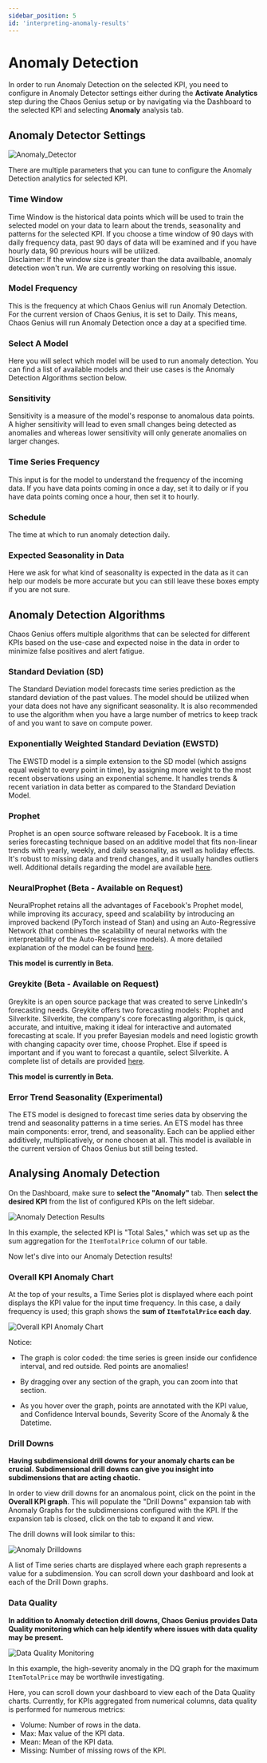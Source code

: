 ```yaml
---
sidebar_position: 5
id: 'interpreting-anomaly-results'
---
```


# Anomaly Detection

In order to run Anomaly Detection on the selected KPI, you need to configure in Anomaly Detector settings either during the **Activate Analytics** step during the Chaos Genius setup or by navigating via the Dashboard to the selected KPI and selecting **Anomaly** analysis tab. 

## Anomaly Detector Settings

![Anomaly_Detector](/img/kpi-and-dashboard/anomaly_detector_settings.png)

There are multiple parameters that you can tune to configure the Anomaly Detection analytics for selected KPI. 

### Time Window

Time Window is the historical data points which will be used to train the selected model on your data to learn about the trends, seasonality and patterns for the selected KPI. If you choose a time window of 90 days with daily frequency data, past 90 days of data will be examined and if you have hourly data, 90 previous hours will be utilized. <br>
Disclaimer: If the window size is greater than the data availbable, anomaly detection won't run. We are currently working on resolving this issue.

### Model Frequency

This is the frequency at which Chaos Genius will run Anomaly Detection. For the current version of Chaos Genius, it is set to Daily. This means, Chaos Genius will run Anomaly Detection once a day at a specified time.

### Select A Model

Here you will select which model will be used to run anomaly detection. You can find a list of available models and their use cases is the Anomaly Detection Algorithms section below.

### Sensitivity

Sensitivity is a measure of the model's response to anomalous data points. A higher sensitivity will lead to even small changes being detected as anomalies and whereas lower sensitivity will only generate anomalies on larger changes.

### Time Series Frequency

This input is for the model to understand the frequency of the incoming data. If you have data points coming in once a day, set it to daily or if you have data points coming once a hour, then set it to hourly.

### Schedule

The time at which to run anomaly detection daily.

### Expected Seasonality in Data

Here we ask for what kind of seasonality is expected in the data as it can help our models be more accurate but you can still leave these boxes empty if you are not sure.


## Anomaly Detection Algorithms

Chaos Genius offers multiple algorithms that can be selected for different KPIs based on the use-case and expected noise in the data in order to minimize false positives and alert fatigue. 

### Standard Deviation (SD)

The Standard Deviation model forecasts time series prediction as the standard deviation of the past values.  The model should be utilized when your data does not have any significant seasonality. It is also recommended to use the algorithm when you have a large number of metrics to keep track of and you want to save on compute power.

### Exponentially Weighted Standard Deviation (EWSTD)

The EWSTD model is a simple extension to the SD model (which assigns equal weight to every point in time), by assigning more weight to the most recent observations using an exponential scheme. It handles trends & recent variation in data better as compared to the Standard Deviation Model.

### Prophet

Prophet is an open source software released by Facebook. It is a time series forecasting technique based on an additive model that fits non-linear trends with yearly, weekly, and daily seasonality, as well as holiday effects. It's robust to missing data and trend changes, and it usually handles outliers well. Additional details regarding the model are available [here](https://research.fb.com/prophet-forecasting-at-scale/).

### NeuralProphet (Beta - Available on Request)

NeuralProphet retains all the advantages of Facebook's Prophet model, while improving its accuracy, speed and scalability by introducing an improved backend (PyTorch instead of Stan) and using an Auto-Regressive Network (that combines the scalability of neural networks with the interpretability of the Auto-Regressinve models).  A more detailed explanation of the model can be found [here](https://neuralprophet.com/model-overview/).  

**This model is currently in Beta.**

### Greykite (Beta - Available on Request)

Greykite is an open source package that was created to serve LinkedIn's forecasting needs. Greykite offers two forecasting models: Prophet and Silverkite. Silverkite, the company's core forecasting algorithm, is quick, accurate, and intuitive, making it ideal for interactive and automated forecasting at scale. If you prefer Bayesian models and need logistic growth with changing capacity over time, choose Prophet. Else if speed is important and if you want to forecast a quantile, select Silverkite. A complete list of details are provided [here](https://linkedin.github.io/greykite/docs/0.1.0/html/pages/stepbystep/0100_choose_model.html). 

**This model is currently in Beta.**

### Error Trend Seasonality (Experimental)

The ETS model is designed to forecast time series data by observing the trend and seasonality patterns in a time series. An ETS model has three main components: error, trend, and seasonality. Each can be applied either additively, multiplicatively, or none chosen at all. This model is available in the current version of Chaos Genius but still being tested.


## Analysing Anomaly Detection

On the Dashboard, make sure to **select the "Anomaly"** tab. Then **select the desired KPI** from the list of configured KPIs on the left sidebar.

![Anomaly Detection Results](/img/kpi-and-dashboard/anomaly_dashboard_overview.png)

In this example, the selected KPI is "Total Sales," which was set up as the sum aggregation for the `ItemTotalPrice` column of our table.

Now let's dive into our Anomaly Detection results!

### Overall KPI Anomaly Chart

At the top of your results, a Time Series plot is displayed where each point displays the KPI value for the input time frequency. In this case, a daily frequency is used; this graph shows the **sum of `ItemTotalPrice` each day**.

![Overall KPI Anomaly Chart](/img/kpi-and-dashboard/overall_KPI_anomaly_chart.png)

Notice:

-   The graph is color coded: the time series is green inside our confidence interval, and red outside. Red points are anomalies!

-   By dragging over any section of the graph, you can zoom into that section.

-   As you hover over the graph, points are annotated with the KPI value, and Confidence Interval bounds, Severity Score of the Anomaly & the Datetime.

### Drill Downs

**Having subdimensional drill downs for your anomaly charts can be crucial. Subdimensional drill downs can give you insight into subdimensions that are acting chaotic.**

In order to view drill downs for an anomalous point, click on the point in the **Overall KPI graph**. This will populate the "Drill Downs" expansion tab with Anomaly Graphs for the subdimensions configured with the KPI. If the expansion tab is closed, click on the tab to expand it and view.

The drill downs will look similar to this:

![Anomaly Drilldowns](/img/kpi-and-dashboard/anomaly-drilldowns.png)

A list of Time series charts are displayed where each graph represents a value for a subdimension. You can scroll down your dashboard and look at each of the Drill Down graphs.

### Data Quality

**In addition to Anomaly detection drill downs, Chaos Genius provides Data Quality monitoring which can help identify where issues with data quality may be present.**

![Data Quality Monitoring](/img/kpi-and-dashboard/data-quality-monitoring.png)

In this example, the high-severity anomaly in the DQ graph for the maximum `ItemTotalPrice` may be worthwile investigating.

Here, you can scroll down your dashboard to view each of the Data Quality charts. Currently, for KPIs aggregated from numerical columns, data quality is performed for numerous metrics:

- Volume: Number of rows in the data.
- Max: Max value of the KPI data.
- Mean: Mean of the KPI data.
- Missing: Number of missing rows of the KPI.
